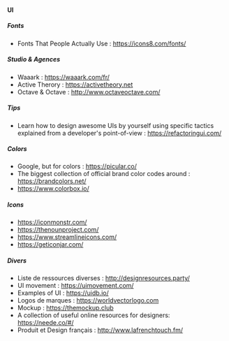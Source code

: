 #### UI

##### Fonts
- Fonts That People Actually Use : https://icons8.com/fonts/

##### Studio & Agences
- Waaark : https://waaark.com/fr/
- Active Therory : https://activetheory.net
- Octave & Octave : http://www.octaveoctave.com/

##### Tips
- Learn how to design awesome UIs by yourself using specific tactics explained from a developer's point-of-view : https://refactoringui.com/

##### Colors
- Google, but for colors : https://picular.co/
- The biggest collection of official brand color codes around : https://brandcolors.net/
- https://www.colorbox.io/

##### Icons
- https://iconmonstr.com/
- https://thenounproject.com/
- https://www.streamlineicons.com/
- https://geticonjar.com/

##### Divers
- Liste de ressources diverses : http://designresources.party/
- UI movement : https://uimovement.com/
- Examples of UI : https://uidb.io/
- Logos de marques : https://worldvectorlogo.com
- Mockup : https://themockup.club
- A collection of useful online resources for designers: https://neede.co/#/
- Produit et Design français : http://www.lafrenchtouch.fm/
